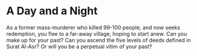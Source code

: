 # A Day and a Night

As a former mass-murderer who killed 99-100 people, and now seeks redemption, you flee to a far-away village, hoping to start anew. Can you make up for your past? Can you ascend the five levels of deeds defined in Surat Al-Asr? Or will you be a perpetual vitim of your past?
